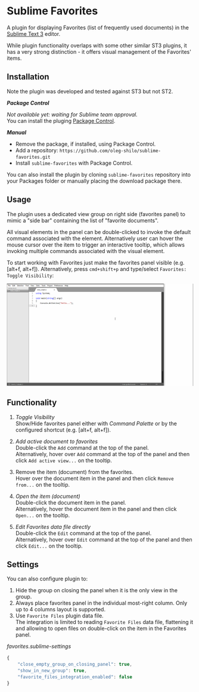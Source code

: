 # Sublime Favorites

A plugin for displaying Favorites (list of frequently used documents) in the [Sublime Text 3](http://sublimetext.com "Sublime Text") editor.

While plugin functionality overlaps with some other similar ST3 plugins, it has a very strong distinction - it offers visual management of the Favorites' items. 

## Installation

Note the plugin was developed and tested against ST3 but not ST2.

*__Package Control__*

_Not available yet: waiting for Sublime team approval._<br>
You can install the pluging [Package Control](https://packagecontrol.io/packages/Favorites). 

*__Manual__*

* Remove the package, if installed, using Package Control.
* Add a repository: `https://github.com/oleg-shilo/sublime-favorites.git`
* Install `sublime-favorites` with Package Control. 

You can also install the plugin by cloning `sublime-favorites` repository into your Packages folder or manually placing the download package there.

## Usage
The plugin uses a dedicated view group on right side (favorites panel) to mimic a "side bar" containing the list of "favorite documents". 

All visual elements in the panel can be double-clicked to invoke the default command associated with the element. Alternatively user can hover the mouse cursor over the item to trigger an interactive tooltip, which allows invoking multiple commands associated with the visual element.


To start working with Favorites just make the favorites panel visible (e.g. [alt+f, alt+f]). Alternatively, press `cmd+shift+p` and type/select `Favorites: Toggle Visibility`: 

![](images/favorites.gif)

## Functionality

1. *Toggle Visibility*  
    Show/Hide favorites panel either with *Command Palette* or by the configured shortcut (e.g. [alt+f, alt+f]). 

2. *Add active document to favorites*  
    Double-click the `Add` command at the top of the panel.  
    Alternatively, hover over `Add` command at the top of the panel and then click `Add active view...` on the tooltip.

3. Remove the item (document) from the favorites.  
    Hover over the document item in the panel and then click `Remove from...` on the tooltip.

4. *Open the item (document)*  
    Double-click the document item in the panel.  
    Alternatively, hover the document item in the panel and then click `Open...` on the tooltip.

5. *Edit Favorites data file directly*  
    Double-click the `Edit` command at the top of the panel.  
    Alternatively, hover over `Edit` command at the top of the panel and then click `Edit...` on the tooltip.


## Settings

You can also configure plugin to:
1. Hide the group on closing the panel when it is the only view in the group.
2. Always place favorites panel in the individual most-right column. Only up to 4 columns layout is supported.
3. Use `Favorite Files` plugin data file.<br> 
The integration is limited to reading `Favorite Files` data file, flattening it and allowing to open files on double-click on the item in the Favorites panel.

_favorites.sublime-settings_

```js
{
    "close_empty_group_on_closing_panel": true, 
    "show_in_new_group": true,
    "favorite_files_integration_enabled": false
}
```
